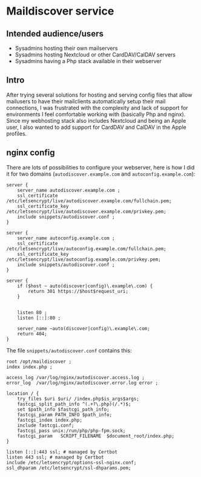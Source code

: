 # Maildiscover service

## Intended audience/users
* Sysadmins hosting their own mailservers
* Sysadmins hosting Nextcloud or other CardDAV/CalDAV servers
* Sysadmins having a Php stack available in their webserver

## Intro
After trying several solutions for hosting and serving config files that allow mailusers to have their mailclients automatically setup their mail connections, I was frustrated with the complexity and lack of support for environments I feel comfortable working with (basically Php and nginx). Since my webhosting stack also includes Nextcloud and being an Apple user, I also wanted to add support for CardDAV and CalDAV in the Apple profiles. 

## nginx config 
There are lots of possibilities to configure your webserver, here is how I did it for two domains (`autodiscover.example.com` and `autoconfig.example.com`):

```nginx
server {
    server_name autodiscover.example.com ;
    ssl_certificate /etc/letsencrypt/live/autodiscover.example.com/fullchain.pem; 
    ssl_certificate_key /etc/letsencrypt/live/autodiscover.example.com/privkey.pem; 
    include snippets/autodiscover.conf ;
}

server {
    server_name autoconfig.example.com ;
    ssl_certificate /etc/letsencrypt/live/autoconfig.example.com/fullchain.pem; 
    ssl_certificate_key /etc/letsencrypt/live/autoconfig.example.com/privkey.pem; 
    include snippets/autodiscover.conf ;
}

server {
    if ($host ~ auto(discover|config)\.example\.com) {
        return 301 https://$host$request_uri;
    }


    listen 80 ;
    listen [::]:80 ;

    server_name ~auto(discover|config)\.example\.com;
    return 404;
}
```

The file `snippets/autodiscover.conf` contains this:

```nginx
root /opt/maildiscover ;
index index.php ;

access_log /var/log/nginx/autodiscover.access.log ;
error_log  /var/log/nginx/autodiscover.error.log error ;

location / {
    try_files $uri $uri/ /index.php$is_args$args;
    fastcgi_split_path_info ^(.+?\.php)(/.*)$;
    set $path_info $fastcgi_path_info;
    fastcgi_param PATH_INFO $path_info;
    fastcgi_index index.php;
    include fastcgi.conf;
    fastcgi_pass unix:/run/php/php-fpm.sock;
    fastcgi_param   SCRIPT_FILENAME  $document_root/index.php;
}

listen [::]:443 ssl; # managed by Certbot
listen 443 ssl; # managed by Certbot
include /etc/letsencrypt/options-ssl-nginx.conf;
ssl_dhparam /etc/letsencrypt/ssl-dhparams.pem;
```
